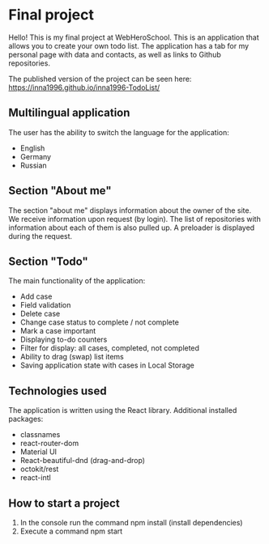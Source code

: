# **Final project**
>
Hello! This is my final project at WebHeroSchool. This is an application that allows you to create your own todo list. The application has a tab for my personal page with data and contacts, as well as links to Github repositories.

The published version of the project can be seen here: https://inna1996.github.io/inna1996-TodoList/


## Multilingual application
>
The user has the ability to switch the language for the application:
+ English
+ Germany
+ Russian


## Section "About me"
>
The section "about me" displays information about the owner of the site. We receive information upon request (by login). The list of repositories with information about each of them is also pulled up. A preloader is displayed during the request.


## Section "Todo"
>
The main functionality of the application:

+ Add case
+ Field validation
+ Delete case
+ Change case status to complete / not complete
+ Mark a case important
+ Displaying to-do counters
+ Filter for display: all cases, completed, not completed
+ Ability to drag (swap) list items
+ Saving application state with cases in Local Storage


## Technologies used
>
The application is written using the React library. Additional installed packages:

+ classnames
+ react-router-dom
+ Material UI
+ React-beautiful-dnd (drag-and-drop)
+ octokit/rest
+ react-intl


## How to start a project
>
1. In the console run the command npm install (install dependencies)
2. Execute a command npm start
